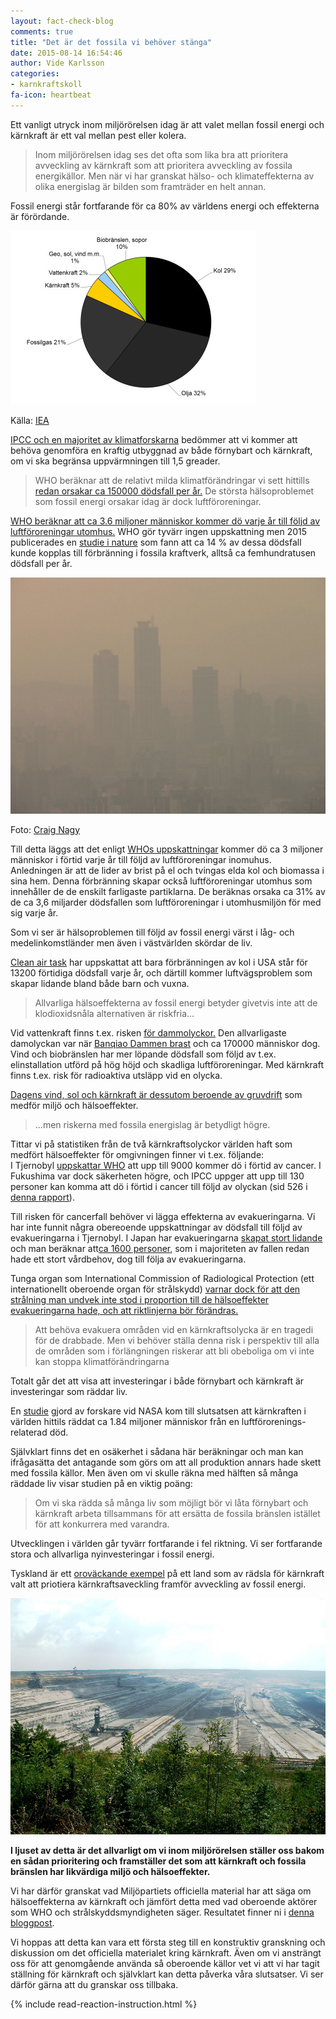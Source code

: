 ```yaml
---
layout: fact-check-blog
comments: true
title: "Det är det fossila vi behöver stänga"
date: 2015-08-14 16:54:46
author: Vide Karlsson
categories:
- karnkraftskoll
fa-icon: heartbeat
---
```

Ett vanligt utryck inom miljörörelsen idag är att valet mellan fossil energi och kärnkraft är ett val mellan pest eller kolera.

<blockquote><p>Inom miljörörelsen idag ses det ofta som lika bra att prioritera avveckling av kärnkraft som att prioritera avveckling av fossila energikällor. Men när vi har granskat hälso- och klimateffekterna av olika energislag är bilden som framträder en helt annan.</p></blockquote>

Fossil energi står fortfarande för ca 80% av världens energi och effekterna är förördande.
<div>
<img class="img-responsive blog-img" src= "/assets/img/global/world-energi.jpg">
<p class="img-text">Källa: <a href="http://www.iea.org/statistics/statisticssearch/report/?country=WORLD&product=balances&year=2011">IEA</a><p>
</div> 
<div>
<p><i class="fa fa-hourglass-half fa-3x chapter-icon"></i><a href="/global/IPCC-talar-till-oss/">IPCC och en majoritet av klimatforskarna</a> bedömmer att vi kommer att behöva genomföra en kraftig utbyggnad av både förnybart och kärnkraft, om vi ska begränsa uppvärmningen till 1,5 greader. </p>
<blockquote><p>WHO beräknar att de relativt milda klimatförändringar vi sett hittills <a href="www.who.int/heli/risks/climate/climatechange/en/">redan orsakar ca 150000 dödsfall per år.</a> De största hälsoproblemet som fossil energi orsakar idag är dock luftföroreningar.</p></blockquote>
<p></p>
<p><i class="fa fa-exclamation-triangle fa-3x chapter-icon" id="save-life-warning"></i><a href="http://www.who.int/mediacentre/news/releases/2014/air-pollution/en/">WHO beräknar att ca 3.6 miljoner människor kommer dö varje år till följd av luftföroreningar utomhus.</a> WHO gör tyvärr ingen uppskattning men 2015 publicerades en <a href="http://www.nature.com/nature/journal/v525/n7569/full/nature15371.html">studie i nature</a> som fann att ca 14 % av dessa dödsfall kunde kopplas till förbränning i fossila kraftverk, alltså ca femhundratusen dödsfall per år.</p>
<img class="img-responsive blog-img" src="/assets/img/fact-check/smog.jpg">
<p class="img-text">Foto: <a href="https://www.flickr.com/photos/nagy/4336948">Craig Nagy</a></p>
<p>Till detta läggs att det enligt <a href="http://www.who.int/mediacentre/news/releases/2014/air-pollution/en/">WHOs uppskattningar</a> kommer dö ca 3 miljoner människor i förtid varje år till följd av luftföroreningar inomuhus. Anledningen är att  de lider av brist på el och tvingas elda kol och biomassa i sina hem. Denna förbränning skapar också luftföroreningar utomhus som innehåller de de enskilt farligaste partiklarna. De beräknas orsaka ca 31% av de ca 3,6 miljarder dödsfallen som luftföroreningar i utomhusmiljön för med sig varje år.</p>
<p>Som vi ser är hälsoproblemen till följd av fossil energi värst i låg- och medelinkomstländer men även i västvärlden skördar de liv.</p>
<p><a href="http://www.catf.us/resources/publications/files/The_Toll_from_Coal.pdf">Clean air task</a> har uppskattat att bara förbränningen av kol i USA står för 13200 förtidiga dödsfall varje år, och därtill kommer luftvägsproblem som skapar lidande bland både barn och vuxna.</p>
<blockquote><p>Allvarliga hälsoeffekterna av fossil energi betyder givetvis inte att de klodioxidsnåla alternativen är riskfria...</p></blockquote>
<p>Vid vattenkraft finns t.ex. risken <a href="https://en.wikipedia.org/wiki/List_of_hydroelectric_power_station_failures">för dammolyckor.</a> Den allvarligaste damolyckan var när <a href="https://en.wikipedia.org/wiki/Banqiao_Dam#1975_flood">Banqiao Dammen brast</a> och ca 170000 människor dog. Vind och biobränslen har mer löpande dödsfall som följd av t.ex. elinstallation utförd på hög höjd och skadliga luftföroreningar. Med kärnkraft finns t.ex. risk för radioaktiva utsläpp vid en olycka. <p>
<p><a href="/karnkraftskoll/uranbrytning/">Dagens vind, sol och kärnkraft är dessutom beroende av gruvdrift</a> som medför miljö och hälsoeffekter.</p> 
<blockquote><p> ...men riskerna med fossila energislag är betydligt högre.</p></blockquote>
<p><i class="fa fa-bar-chart fa-3x chapter-icon" id="save-life-bar-chart"></i>Tittar vi på statistiken från de två kärnkraftsolyckor världen haft som medfört hälsoeffekter för omgivningen finner vi t.ex. följande:<br> I Tjernobyl <a href="http://www.who.int/ionizing_radiation/chernobyl/backgrounder/en/">uppskattar WHO</a> att upp till 9000 kommer dö i förtid av cancer. I Fukushima var dock säkerheten högre, och IPCC uppger att upp till 130 personer kan komma att dö i förtid i cancer till följd av olyckan (sid 526 i <a href="/assets/files/ipcc_energy_system_chap_7">denna rapport</a>). </p>
<p>Till risken för cancerfall behöver vi lägga effekterna av evakueringarna. Vi har inte funnit några obereoende uppskattningar av dödsfall till följd av evakueringarna i Tjernobyl. I Japan har evakueringarna <a href="http://www.theguardian.com/world/2014/sep/10/fukushima-nuclear-disaster-japan-three-years-families-uprooted">skapat stort lidande</a> och man beräknar att<a href="http://www.nytimes.com/2015/09/22/science/when-radiation-isnt-the-real-risk.html?smid=fb-share&_r=0">ca 1600 personer</a>, som i majoriteten av fallen redan hade ett stort vårdbehov, dog till följa av evakueringarna.</p>
<p>Tunga organ som International Commission of Radiological Protection (ett internationellt oberoende organ för strålskydd) <a href="http://www.icrp.org/docs/ICRP%20TG84%20Summary%20Report.pdf">varnar dock för att den strålning man undvek inte stod i proportion till de hälsoeffekter evakueringarna hade, och att riktlinjerna bör förändras.</a> <p>
<blockquote><p>Att behöva evakuera områden vid en kärnkraftsolycka är en tragedi för de drabbade. Men vi behöver ställa denna risk i perspektiv till alla de områden som i förlängningen riskerar att bli obeboliga om vi inte kan stoppa klimatförändringarna</p> </blockquote>
<p>Totalt går det att visa att investeringar i både förnybart och kärnkraft är investeringar som räddar liv.</p>
<p><i class="fa fa-heartbeat fa-3x chapter-icon" id="save-life-heartbeat"></i> En <a href="http://pubs.acs.org/doi/abs/10.1021/es3051197?source=cen&">studie</a> gjord av forskare vid NASA kom till slutsatsen att kärnkraften i världen hittils räddat ca 1.84 miljoner människor från en luftförorenings-relaterad död.<p>
<p>Självklart finns det en osäkerhet i sådana här beräkningar och man kan ifrågasätta det antagande som görs om att all produktion annars hade skett med fossila källor. Men även om vi skulle räkna med hälften så många räddade liv visar studien på en viktig poäng:</p>
<blockquote><p> Om vi ska rädda så många liv som möjligt bör vi låta förnybart och kärnkraft arbeta tillsammans för att ersätta de fossila bränslen istället för att konkurrera med varandra.</p></blockquote>
<p><i class="fa fa-arrow-down fa-4x chapter-icon" id="save-life-down"></i>Utvecklingen i världen går tyvärr fortfarande i fel riktning. Vi ser fortfarande stora och allvarliga nyinvesteringar i fossil energi. </p>
<p>Tyskland är ett <a href="/global/tyskland-japan/">oroväckande exempel</a> på ett land som av rädsla för kärnkraft valt att priotiera kärnkraftsaveckling framför avveckling av fossil energi.</p>
<img class="img-responsive blog-img" src="/assets/img/fact-check/coal_mining_hambach.jpg">
<p> <b>I ljuset av detta är det allvarligt om vi inom miljörörelsen ställer oss bakom en sådan prioritering och framställer det som att kärnkraft och fossila bränslen har likvärdiga miljö och hälsoeffekter.</b></p>
<p><i class="fa fa-search fa-flip-horizontal fa-3x chapter-icon" id="save-life-search"></i>Vi har därför granskat vad Miljöpartiets officiella material har att säga om hälsoeffekterna av kärnkraft och jämfört detta med vad oberoende aktörer som WHO och strålskyddsmyndigheten säger. Resultatet finner ni i <a href="/karnkraftskoll/farligt/">denna bloggpost</a>.</p>
<p>Vi hoppas att detta kan vara ett första steg till en konstruktiv granskning och diskussion om det officiella materialet kring kärnkraft. Även om vi ansträngt oss för att genomgående använda så oberoende källor vet vi att vi har tagit ställning för kärnkraft och självklart kan detta påverka våra slutsatser. Vi ser därför gärna att du granskar oss tillbaka.</p>
{% include read-reaction-instruction.html %}